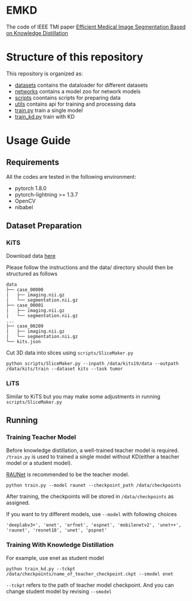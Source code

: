 # EMKD
The code of IEEE TMI paper [Efficient Medical Image Segmentation Based on Knowledge Distillation](https://ieeexplore.ieee.org/abstract/document/9491090)

# Structure of this repository
This repository is organized as:

- [datasets](/datasets/) contains the dataloader for different datasets
- [networks](/networks/) contains a model zoo for network models
- [scripts](/networks/) coontains scripts for preparing data
- [utils](/networks/) contains api for training and processing data
- [train.py](/train.py) train a single model
- [train_kd.py](/train_kd.py) train with KD

# Usage Guide

## Requirements

 All the codes are tested in the following environment:

- pytorch 1.8.0
- pytorch-lightning >= 1.3.7
- OpenCV
- nibabel

## Dataset Preparation

### KiTS
Download data [here](https://github.com/neheller/kits19)

Please follow the instructions and the data/ directory should then be structured as follows
```
data
├── case_00000
|   ├── imaging.nii.gz
|   └── segmentation.nii.gz
├── case_00001
|   ├── imaging.nii.gz
|   └── segmentation.nii.gz
...
├── case_00209
|   ├── imaging.nii.gz
|   └── segmentation.nii.gz
└── kits.json
```
Cut 3D data into slices using ```scripts/SliceMaker.py``` 

```
python scripts/SliceMaker.py --inpath /data/kits19/data --outpath /data/kits/train --dataset kits --task tumor
```

### LiTS
Similar to KiTS but you may make some adjustments in running ```scripts/SliceMaker.py``` 

## Running
### Training Teacher Model
Before knowledge distillation, a well-trained teacher model is required. ```/train.py``` is used to trained a single model without KD(either a teacher model or a student model). 

[RAUNet](https://github.com/nizhenliang/RAUNet) is recommended to be the teacher model.

```
python train.py --model raunet --checkpoint_path /data/checkpoints
```

After training, the checkpoints will be stored in ```/data/checkpoints``` as assigned.

If you want to try different models, use ```--model``` with following choices
```
'deeplabv3+', 'enet', 'erfnet', 'espnet', 'mobilenetv2', 'unet++', 'raunet', 'resnet18', 'unet', 'pspnet'
```
### Training With Knowledge Distillation 
For example, use enet as student model

```
python train_kd.py --tckpt /data/checkpoints/name_of_teacher_checkpoint.ckpt --smodel enet
```

```--tckpt``` refers to the path of teacher model checkpoint. And you can change student model by revising ```--smodel```
